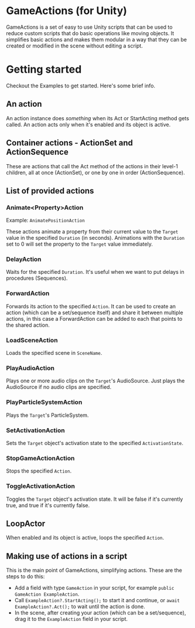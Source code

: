 # GameActions (for Unity)
GameActions is a set of easy to use Unity scripts that can be used to reduce custom scripts that do basic operations like moving objects. It simplifies basic actions and makes them modular in a way that they can be created or modified in the scene without editing a script.

# Getting started
Checkout the Examples to get started. Here's some brief info.

## An action
An action instance does _something_ when its Act or StartActing method gets called.
An action acts only when it's enabled and its object is active.

## Container actions - ActionSet and ActionSequence
These are actions that call the Act method of the actions in their level-1 children, all at once (ActionSet), or one by one in order (ActionSequence).

## List of provided actions

### Animate\<Property\>Action
Example: `AnimatePositionAction`

These actions animate a property from their current value to the `Target` value in the specified `Duration` (in seconds).
Animations with the `Duration` set to 0 will set the property to the `Target` value immediately.

### DelayAction
Waits for the specified `Duration`. It's useful when we want to put delays in procedures (Sequences).

### ForwardAction
Forwards its action to the specified `Action`.
It can be used to create an action (which can be a set/sequence itself) and share it between multiple actions,
in this case a ForwardAction can be added to each that points to the shared action.

### LoadSceneAction
Loads the specified scene in `SceneName`.

### PlayAudioAction
Plays one or more audio clips on the `Target`'s AudioSource. Just plays the AudioSource if no audio clips are specified.

### PlayParticleSystemAction
Plays the `Target`'s ParticleSystem.

### SetActivationAction
Sets the `Target` object's activation state to the specified `ActivationState`.

### StopGameActionAction
Stops the specified `Action`.

### ToggleActivationAction
Toggles the `Target` object's activation state. It will be false if it's currently true, and true if it's currently false.

## LoopActor
When enabled and its object is active, loops the specified `Action`.

## Making use of actions in a script
This is the main point of GameActions, simplifying actions. These are the steps to do this:

  - Add a field with type `GameAction` in your script, for example `public GameAction ExampleAction`.
  - Call `ExampleAction?.StartActing();` to start it and continue, or `await ExampleAction?.Act();` to wait until the action is done.
  - In the scene, after creating your action (which can be a set/sequence), drag it to the `ExampleAction` field in your script.
